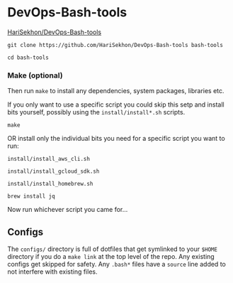 # DevOps-Bash-tools

[HariSekhon/DevOps-Bash-tools](https://github.com/HariSekhon/DevOps-Bash-tools)

```shell
git clone https://github.com/HariSekhon/DevOps-Bash-tools bash-tools

cd bash-tools
```

### Make (optional)

Then run `make` to install any dependencies, system packages, libraries etc.

If you only want to use a specific script you could skip this setp and install bits yourself,
possibly using the `install/install*.sh` scripts.

```shell
make
```

OR install only the individual bits you need for a specific script you want to run:

```shell
install/install_aws_cli.sh
```
```shell
install/install_gcloud_sdk.sh
```
```shell
install/install_homebrew.sh

brew install jq
```

Now run whichever script you came for...

## Configs

The `configs/` directory is full of dotfiles that get symlinked to your `$HOME` directory if you do a `make link` at
the top level of the repo. Any existing configs get skipped for safety. Any `.bash*` files have a `source`
line added to not interfere with existing files.
